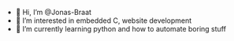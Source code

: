 - 👋 Hi, I’m @Jonas-Braat
- 👀 I’m interested in embedded C, website development
- 🌱 I’m currently learning python and how to automate boring stuff


<!---
Jonas-Braat/Jonas-Braat is a ✨ special ✨ repository because its `README.md` (this file) appears on your GitHub profile.
You can click the Preview link to take a look at your changes.
--->

